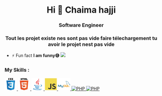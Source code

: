 
<h1 align="center">Hi 👋  Chaima hajji </h1>
<h3 align="center"> Software Engineer </h3>
<h3 align="center"> Tout les projet existe nes sont pas vide faire télechargement tu avoir le projet nest pas vide
</h3>



- ⚡ Fun fact **I am funny😅**
        <img src="[[https://raw.githubusercontent.com/devicons/devicon/master/icons/css3/css3-original-wordmark.svg](https://www.google.com/url?sa=i&url=https%3A%2F%2Fwww.spreadshirt.fr%2Fshop%2Fpapeterie%2Fstickers%2Ftelecharger%2F&psig=AOvVaw0KXW75Xaw7C8naHnb9WoT-&ust=1702808603603000&source=images&cd=vfe&opi=89978449&ved=0CBEQjRxqFwoTCMjLgNfek4MDFQAAAAAdAAAAABAQ)](https://www.google.com/url?sa=i&url=https%3A%2F%2Fwww.spreadshirt.fr%2Fshop%2Fpapeterie%2Fstickers%2Ftelecharger%2F&psig=AOvVaw0KXW75Xaw7C8naHnb9WoT-&ust=1702808603603000&source=images&cd=vfe&opi=89978449&ved=0CBEQjRxqFwoTCMjLgNfek4MDFQAAAAAdAAAAABAQ)" />

<h3 align="left">My Skills  :</h3>
<p align="left">
    <a href="https://www.w3schools.com/css/" target="_blank" rel="noreferrer">
        <img src="https://raw.githubusercontent.com/devicons/devicon/master/icons/css3/css3-original-wordmark.svg" alt="CSS3" width="40" height="40"/>
    </a>
    <a href="https://www.w3.org/html/" target="_blank" rel="noreferrer">
        <img src="https://raw.githubusercontent.com/devicons/devicon/master/icons/html5/html5-original-wordmark.svg" alt="HTML5" width="40" height="40"/>
    </a>
    <a href="https://www.java.com" target="_blank" rel="noreferrer">
        <img src="https://raw.githubusercontent.com/devicons/devicon/master/icons/java/java-original.svg" alt="Java" width="40" height="40"/>
    </a>
    <a href="https://developer.mozilla.org/en-US/docs/Web/JavaScript" target="_blank" rel="noreferrer">
        <img src="https://raw.githubusercontent.com/devicons/devicon/master/icons/javascript/javascript-original.svg" alt="JavaScript" width="40" height="40"/>
    </a>
    <a href="https://www.mathworks.com/" target="_blank" rel="noreferrer">
        <img src="https://raw.githubusercontent.com/devicons/devicon/master/icons/mysql/mysql-original-wordmark.svg" alt="MySQL" width="40" height="40"/>
    </a>
      <a href="https://fr.wikipedia.org/wiki/PHP" target="_blank" rel="noreferrer">
        <img src="https://upload.wikimedia.org/wikipedia/commons/thumb/2/27/PHP-logo.svg/1200px-PHP-logo.svg.png" alt="PHP" width="40" height="40"/>
    </a>
     <a href="https://fr.wikipedia.org/wiki/symfony" target="_blank" rel="noreferrer">
        <img src="https://www.svgrepo.com/show/443470/brand-symfony.svg" alt="PHP" width="40" height="40"/>
    </a>
        
</p>
